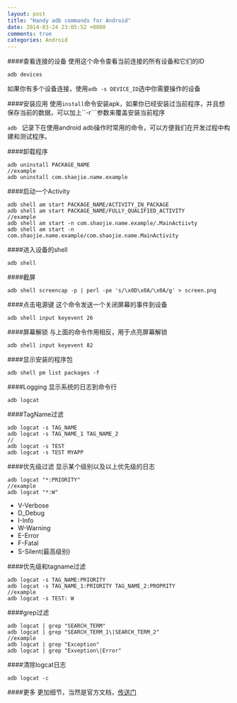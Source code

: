 ```yaml
---
layout: post
title: "Handy adb commands for Android"
date: 2014-03-24 23:05:52 +0800
comments: true
categories: Android
---
```

####查看连接的设备
使用这个命令查看当前连接的所有设备和它们的ID

``adb devices``

如果你有多个设备连接，使用``adb -s DEVICE_ID``选中你需要操作的设备


####安装应用
使用``install``命令安装apk，如果你已经安装过当前程序，并且想保存当前的数据，可以加上``-r```参数来覆盖安装当前程序

``
adb 
``
记录下在使用android adb操作时常用的命令，可以方便我们在开发过程中构建和测试程序。


####卸载程序
```
adb uninstall PACKAGE_NAME
//example
adb uninstall com.shaojie.name.example
```

####启动一个Activity
```
adb shell am start PACKAGE_NAME/ACTIVITY_IN_PACKAGE
adb shell am start PACKAGE_NAME/FULLY_QUALIFIED_ACTIVITY
//example
adb shell am start -n com.shaojie.name.example/.MainActiivty
adb shell am start -n com.shaojie.name.example/com.shaojie.name.MainActivity
```
####进入设备的shell
```
adb shell
```

####截屏
```
adb shell screencap -p | perl -pe 's/\x0D\x0A/\x0A/g' > screen.png
```

####点击电源键
这个命令发送一个关闭屏幕的事件到设备
```
adb shell input keyevent 26
```

####屏幕解锁
与上面的命令作用相反，用于点亮屏幕解锁
```
adb shell input keyevent 82
```

####显示安装的程序包
```
adb shell pm list packages -f
```

####Logging
显示系统的日志到命令行
```
adb logcat
```

####TagName过滤
```
adb logcat -s TAG_NAME
adb logcat -s TAG_NAME_1 TAG_NAME_2
//
adb logcat -s TEST
adb logcat -s TEST MYAPP
```

####优先级过滤
显示某个级别以及以上优先级的日志
```
adb logcat "*:PRIORITY"
//example
adb logcat "*:W"
```
* V-Verbose
* D_Debug
* I-Info
* W-Warning
* E-Error
* F-Fatal
* S-Silent(最高级别)

####优先级和tagname过滤
```
adb logcat -s TAG_NAME:PRIORITY
adb logcat -s TAG_NAME_1:PRIORITY TAG_NAME_2:PROPRITY
//example
adb logcat -s TEST: W
```

####grep过滤
```
adb logcat | grep "SEARCH_TERM"
adb logcat | grep "SEARCH_TERM_1\|SEARCH_TERM_2"
//example
adb logcat | grep "Exception"
adb logcat | grep "Exveption\|Error"
```
####清除logcat日志
```
adb logcat -c
```

####更多
更加细节，当然是官方文档，[传送门](http://developer.android.com/tools/help/adb.html)






